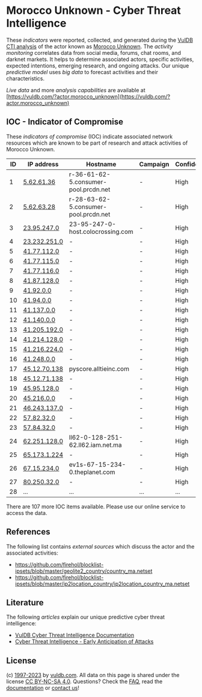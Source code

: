 # Morocco Unknown - Cyber Threat Intelligence

These _indicators_ were reported, collected, and generated during the [VulDB CTI analysis](https://vuldb.com/?kb.cti) of the actor known as [Morocco Unknown](https://vuldb.com/?actor.morocco_unknown). The _activity monitoring_ correlates data from social media, forums, chat rooms, and darknet markets. It helps to determine associated actors, specific activities, expected intentions, emerging research, and ongoing attacks. Our unique _predictive model_ uses _big data_ to forecast activities and their characteristics.

_Live data_ and more _analysis capabilities_ are available at [https://vuldb.com/?actor.morocco_unknown](https://vuldb.com/?actor.morocco_unknown)

## IOC - Indicator of Compromise

These _indicators of compromise_ (IOC) indicate associated network resources which are known to be part of research and attack activities of Morocco Unknown.

ID | IP address | Hostname | Campaign | Confidence
-- | ---------- | -------- | -------- | ----------
1 | [5.62.61.36](https://vuldb.com/?ip.5.62.61.36) | r-36-61-62-5.consumer-pool.prcdn.net | - | High
2 | [5.62.63.28](https://vuldb.com/?ip.5.62.63.28) | r-28-63-62-5.consumer-pool.prcdn.net | - | High
3 | [23.95.247.0](https://vuldb.com/?ip.23.95.247.0) | 23-95-247-0-host.colocrossing.com | - | High
4 | [23.232.251.0](https://vuldb.com/?ip.23.232.251.0) | - | - | High
5 | [41.77.112.0](https://vuldb.com/?ip.41.77.112.0) | - | - | High
6 | [41.77.115.0](https://vuldb.com/?ip.41.77.115.0) | - | - | High
7 | [41.77.116.0](https://vuldb.com/?ip.41.77.116.0) | - | - | High
8 | [41.87.128.0](https://vuldb.com/?ip.41.87.128.0) | - | - | High
9 | [41.92.0.0](https://vuldb.com/?ip.41.92.0.0) | - | - | High
10 | [41.94.0.0](https://vuldb.com/?ip.41.94.0.0) | - | - | High
11 | [41.137.0.0](https://vuldb.com/?ip.41.137.0.0) | - | - | High
12 | [41.140.0.0](https://vuldb.com/?ip.41.140.0.0) | - | - | High
13 | [41.205.192.0](https://vuldb.com/?ip.41.205.192.0) | - | - | High
14 | [41.214.128.0](https://vuldb.com/?ip.41.214.128.0) | - | - | High
15 | [41.216.224.0](https://vuldb.com/?ip.41.216.224.0) | - | - | High
16 | [41.248.0.0](https://vuldb.com/?ip.41.248.0.0) | - | - | High
17 | [45.12.70.138](https://vuldb.com/?ip.45.12.70.138) | pyscore.alltieinc.com | - | High
18 | [45.12.71.138](https://vuldb.com/?ip.45.12.71.138) | - | - | High
19 | [45.95.128.0](https://vuldb.com/?ip.45.95.128.0) | - | - | High
20 | [45.216.0.0](https://vuldb.com/?ip.45.216.0.0) | - | - | High
21 | [46.243.137.0](https://vuldb.com/?ip.46.243.137.0) | - | - | High
22 | [57.82.32.0](https://vuldb.com/?ip.57.82.32.0) | - | - | High
23 | [57.84.32.0](https://vuldb.com/?ip.57.84.32.0) | - | - | High
24 | [62.251.128.0](https://vuldb.com/?ip.62.251.128.0) | ll62-0-128-251-62.ll62.iam.net.ma | - | High
25 | [65.173.1.224](https://vuldb.com/?ip.65.173.1.224) | - | - | High
26 | [67.15.234.0](https://vuldb.com/?ip.67.15.234.0) | ev1s-67-15-234-0.theplanet.com | - | High
27 | [80.250.32.0](https://vuldb.com/?ip.80.250.32.0) | - | - | High
28 | ... | ... | ... | ...

There are 107 more IOC items available. Please use our online service to access the data.

## References

The following list contains _external sources_ which discuss the actor and the associated activities:

* https://github.com/firehol/blocklist-ipsets/blob/master/geolite2_country/country_ma.netset
* https://github.com/firehol/blocklist-ipsets/blob/master/ip2location_country/ip2location_country_ma.netset

## Literature

The following _articles_ explain our unique predictive cyber threat intelligence:

* [VulDB Cyber Threat Intelligence Documentation](https://vuldb.com/?kb.cti)
* [Cyber Threat Intelligence - Early Anticipation of Attacks](https://www.scip.ch/en/?labs.20201022)

## License

(c) [1997-2023](https://vuldb.com/?kb.changelog) by [vuldb.com](https://vuldb.com/?kb.about). All data on this page is shared under the license [CC BY-NC-SA 4.0](https://creativecommons.org/licenses/by-nc-sa/4.0/). Questions? Check the [FAQ](https://vuldb.com/?kb.faq), read the [documentation](https://vuldb.com/?kb) or [contact us](https://vuldb.com/?contact)!
